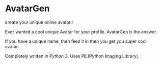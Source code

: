 # AvatarGen
create your unique online avatar.!

Ever wanted a cool unique Avatar for your profile. AvatarGen is the answer.

If you have a unique name, then feed it in then you get you super cool avatar.

Completely written in _Python 3_. Uses PIL(Python Imaging Library).
